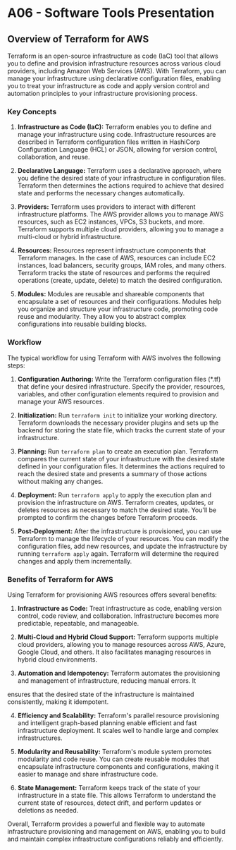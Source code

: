 # A06 - Software Tools Presentation
## Overview of Terraform for AWS

Terraform is an open-source infrastructure as code (IaC) tool that allows you to define and provision infrastructure resources across various cloud providers, including Amazon Web Services (AWS). With Terraform, you can manage your infrastructure using declarative configuration files, enabling you to treat your infrastructure as code and apply version control and automation principles to your infrastructure provisioning process.

### Key Concepts

1. **Infrastructure as Code (IaC):** Terraform enables you to define and manage your infrastructure using code. Infrastructure resources are described in Terraform configuration files written in HashiCorp Configuration Language (HCL) or JSON, allowing for version control, collaboration, and reuse.

2. **Declarative Language:** Terraform uses a declarative approach, where you define the desired state of your infrastructure in configuration files. Terraform then determines the actions required to achieve that desired state and performs the necessary changes automatically.

3. **Providers:** Terraform uses providers to interact with different infrastructure platforms. The AWS provider allows you to manage AWS resources, such as EC2 instances, VPCs, S3 buckets, and more. Terraform supports multiple cloud providers, allowing you to manage a multi-cloud or hybrid infrastructure.

4. **Resources:** Resources represent infrastructure components that Terraform manages. In the case of AWS, resources can include EC2 instances, load balancers, security groups, IAM roles, and many others. Terraform tracks the state of resources and performs the required operations (create, update, delete) to match the desired configuration.

5. **Modules:** Modules are reusable and shareable components that encapsulate a set of resources and their configurations. Modules help you organize and structure your infrastructure code, promoting code reuse and modularity. They allow you to abstract complex configurations into reusable building blocks.

### Workflow

The typical workflow for using Terraform with AWS involves the following steps:

1. **Configuration Authoring:** Write the Terraform configuration files (*.tf) that define your desired infrastructure. Specify the provider, resources, variables, and other configuration elements required to provision and manage your AWS resources.

2. **Initialization:** Run `terraform init` to initialize your working directory. Terraform downloads the necessary provider plugins and sets up the backend for storing the state file, which tracks the current state of your infrastructure.

3. **Planning:** Run `terraform plan` to create an execution plan. Terraform compares the current state of your infrastructure with the desired state defined in your configuration files. It determines the actions required to reach the desired state and presents a summary of those actions without making any changes.

4. **Deployment:** Run `terraform apply` to apply the execution plan and provision the infrastructure on AWS. Terraform creates, updates, or deletes resources as necessary to match the desired state. You'll be prompted to confirm the changes before Terraform proceeds.

5. **Post-Deployment:** After the infrastructure is provisioned, you can use Terraform to manage the lifecycle of your resources. You can modify the configuration files, add new resources, and update the infrastructure by running `terraform apply` again. Terraform will determine the required changes and apply them incrementally.

### Benefits of Terraform for AWS

Using Terraform for provisioning AWS resources offers several benefits:

1. **Infrastructure as Code:** Treat infrastructure as code, enabling version control, code review, and collaboration. Infrastructure becomes more predictable, repeatable, and manageable.

2. **Multi-Cloud and Hybrid Cloud Support:** Terraform supports multiple cloud providers, allowing you to manage resources across AWS, Azure, Google Cloud, and others. It also facilitates managing resources in hybrid cloud environments.

3. **Automation and Idempotency:** Terraform automates the provisioning and management of infrastructure, reducing manual errors. It

 ensures that the desired state of the infrastructure is maintained consistently, making it idempotent.

4. **Efficiency and Scalability:** Terraform's parallel resource provisioning and intelligent graph-based planning enable efficient and fast infrastructure deployment. It scales well to handle large and complex infrastructures.

5. **Modularity and Reusability:** Terraform's module system promotes modularity and code reuse. You can create reusable modules that encapsulate infrastructure components and configurations, making it easier to manage and share infrastructure code.

6. **State Management:** Terraform keeps track of the state of your infrastructure in a state file. This allows Terraform to understand the current state of resources, detect drift, and perform updates or deletions as needed.

Overall, Terraform provides a powerful and flexible way to automate infrastructure provisioning and management on AWS, enabling you to build and maintain complex infrastructure configurations reliably and efficiently.

